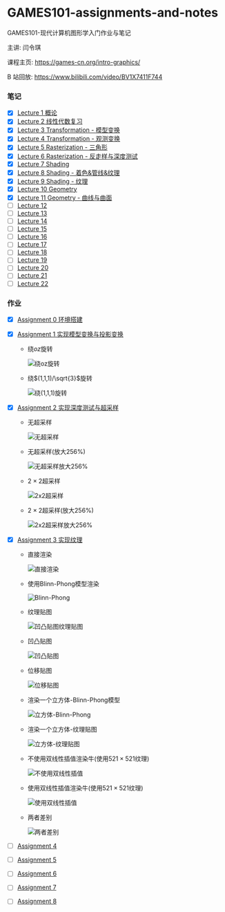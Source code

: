 # GAMES101-assignments-and-notes

GAMES101-现代计算机图形学入门作业与笔记

主讲: 闫令琪

课程主页: https://games-cn.org/intro-graphics/

B 站回放: https://www.bilibili.com/video/BV1X7411F744

### 笔记

- [x] [Lecture 1 概论](./note-lecture-01/README.md)
- [x] [Lecture 2 线性代数复习](./note-lecture-02/README.md)
- [x] [Lecture 3 Transformation - 模型变换](./note-lecture-03/README.md)
- [x] [Lecture 4 Transformation - 观测变换](./note-lecture-04/README.md)
- [x] [Lecture 5 Rasterization - 三角形](./note-lecture-05/README.md)
- [x] [Lecture 6 Rasterization - 反走样与深度测试](./note-lecture-06/README.md)
- [x] [Lecture 7 Shading](./note-lecture-07/README.md)
- [x] [Lecture 8 Shading - 着色&管线&纹理](./note-lecture-08/README.md)
- [x] [Lecture 9 Shading - 纹理](./note-lecture-09/README.md)
- [x] [Lecture 10 Geometry](./note-lecture-10/README.md)
- [x] [Lecture 11 Geometry - 曲线与曲面](./note-lecture-11/README.md)
- [ ] [Lecture 12](./note-lecture-12/README.md)
- [ ] [Lecture 13](./note-lecture-13/README.md)
- [ ] [Lecture 14](./note-lecture-14/README.md)
- [ ] [Lecture 15](./note-lecture-15/README.md)
- [ ] [Lecture 16](./note-lecture-16/README.md)
- [ ] [Lecture 17](./note-lecture-17/README.md)
- [ ] [Lecture 18](./note-lecture-18/README.md)
- [ ] [Lecture 19](./note-lecture-19/README.md)
- [ ] [Lecture 20](./note-lecture-20/README.md)
- [ ] [Lecture 21](./note-lecture-21/README.md)
- [ ] [Lecture 22](./note-lecture-22/README.md)

### 作业

- [x] [Assignment 0 环境搭建](./Assignment0)

- [x] [Assignment 1 实现模型变换与投影变换](./Assignment1)

  - 绕$oz$旋转

    ![绕oz旋转](<./Assignment1/result/rotate@(0,0,1).gif>)

  - 绕$(1,1,1)/\sqrt{3}$旋转

    ![绕(1,1,1)旋转](<./Assignment1/result/rotate@(1,1,1).gif>)

- [x] [Assignment 2 实现深度测试与超采样](./Assignment2)

  - 无超采样

    ![无超采样](./Assignment2/result/origin.png)

  - 无超采样(放大$256\%$)

    ![无超采样放大256%](./Assignment2/result/origin@256.png)

  - $2\times 2$超采样

    ![2x2超采样](./Assignment2/result/SSAA2x2.png)

  - $2\times 2$超采样(放大$256\%$)

    ![2x2超采样放大256%](./Assignment2/result/SSAA2x2@256.png)

- [x] [Assignment 3 实现纹理](./Assignment3)

    - 直接渲染

      ![直接渲染](./Assignment3/result/normal.png)

    - 使用Blinn-Phong模型渲染

      ![Blinn-Phong](./Assignment3/result/phong.png)

    - 纹理贴图

      ![凹凸贴图纹理贴图](./Assignment3/result/texture.png)

    - 凹凸贴图

      ![凹凸贴图](./Assignment3/result/bump.png)

    - 位移贴图

      ![位移贴图](./Assignment3/result/displacement.png)

    - 渲染一个立方体-Blinn-Phong模型

      ![立方体-Blinn-Phong](./Assignment3/result/Crate-Phong.png)

    - 渲染一个立方体-纹理贴图

      ![立方体-纹理贴图](./Assignment3/result/Crate-texture.png)

    - 不使用双线性插值渲染牛(使用$521\times 521$纹理)

      ![不使用双线性插值](./Assignment3/result/no-Bilinear.png)

    - 使用双线性插值渲染牛(使用$521\times 521$纹理)

      ![使用双线性插值](./Assignment3/result/Bilinear.png)

    - 两者差别

      ![两者差别](./Assignment3/result/diff-Bilinear.png)

- [ ] [Assignment 4](./Assignment4)

- [ ] [Assignment 5](./Assignment5)

- [ ] [Assignment 6](./Assignment6)

- [ ] [Assignment 7](./Assignment7)

- [ ] [Assignment 8](./Assignment8)
